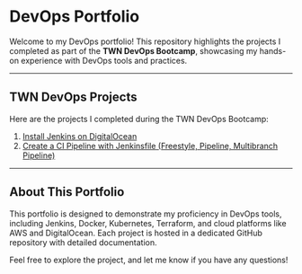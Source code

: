 # DevOps Portfolio

Welcome to my DevOps portfolio! This repository highlights the projects I completed as part of the **TWN DevOps Bootcamp**, showcasing my hands-on experience with DevOps tools and practices.

---

## TWN DevOps Projects

Here are the projects I completed during the TWN DevOps Bootcamp:

1. [Install Jenkins on DigitalOcean](https://github.com/eduardobautista-devops/jenkins-setup-digitalocean)
2. [Create a CI Pipeline with Jenkinsfile (Freestyle, Pipeline, Multibranch Pipeline)](https://github.com/eduardobautista-devops/ci-pipeline-jenkins)

---

## About This Portfolio

This portfolio is designed to demonstrate my proficiency in DevOps tools, including Jenkins, Docker, Kubernetes, Terraform, and cloud platforms like AWS and DigitalOcean. Each project is hosted in a dedicated GitHub repository with detailed documentation.

Feel free to explore the project, and let me know if you have any questions!